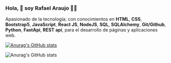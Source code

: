 ### Hola, 👋 soy Rafael Araujo 🧑‍💻 

Apasionado de la tecnología; con conocimientos en **HTML**, **CSS**, **Bootstrap5**, **JavaScript**, **React JS**, **NodeJS**, **SQL**, **SQLAlchemy**, **Git/Github**, **Python**, **FastApi**, **REST api**, para el desarrollo de páginas y aplicaciones web.


[![Anurag's GitHub stats](https://github-readme-stats.vercel.app/api?username=kasimkid)](https://github.com/kasimkid/github-readme-stats)

![Anurag's GitHub stats](https://github-readme-stats.vercel.app/api?username=anuraghazra&show_icons=true)
